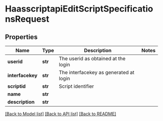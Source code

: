 # HaasscriptapiEditScriptSpecificationsRequest

## Properties
Name | Type | Description | Notes
------------ | ------------- | ------------- | -------------
**userid** | **str** | The userid as obtained at the login | 
**interfacekey** | **str** | The interfacekey as generated at login | 
**scriptid** | **str** | Script identifier | 
**name** | **str** |  | 
**description** | **str** |  | 

[[Back to Model list]](../README.md#documentation-for-models) [[Back to API list]](../README.md#documentation-for-api-endpoints) [[Back to README]](../README.md)

